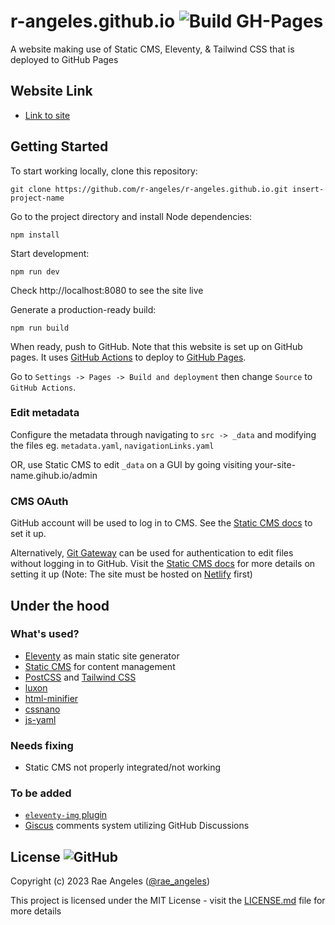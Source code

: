 #  r-angeles.github.io ![Build GH-Pages](https://github.com/r-angeles/r-angeles.github.io/actions/workflows/deploy.yml/badge.svg)

A website making use of Static CMS, Eleventy, & Tailwind CSS that is deployed to GitHub Pages

## Website Link

- [Link to site](https://r-angeles.github.io)

## Getting Started
To start working locally, clone this repository:
```
git clone https://github.com/r-angeles/r-angeles.github.io.git insert-project-name
```

Go to the project directory and install Node dependencies:
```
npm install
```

Start development: 
```
npm run dev
```
Check http://localhost:8080 to see the site live

Generate a production-ready build:
```
npm run build
```
When ready, push to GitHub. Note that this website is set up on GitHub pages. It uses [GitHub Actions](https://docs.github.com/en/actions/learn-github-actions/understanding-github-actions) to deploy to  [GitHub Pages](https://docs.github.com/en/free-pro-team@latest/github/working-with-github-pages). 

Go to `Settings -> Pages -> Build and deployment` then change  `Source` to `GitHub Actions`.

### Edit metadata
Configure the metadata through navigating to `src -> _data` and modifying the files eg. `metadata.yaml`, `navigationLinks.yaml` 

OR, use Static CMS to edit `_data` on a GUI by going visiting your-site-name.gihub.io/admin

### CMS OAuth
GitHub account will be used to log in to CMS. See the [Static CMS docs](https://www.staticcms.org/docs/github-backend) to set it up.

Alternatively, [Git Gateway](https://docs.netlify.com/visitor-access/git-gateway/) can be used for authentication to edit files without logging in to GitHub. Visit the [Static CMS docs](https://www.staticcms.org/docs/add-to-your-site-cdn) for more details on setting it up (Note: The site must be hosted on [Netlify](https://www.netlify.com/) first)

## Under the hood
### What's used?
- [Eleventy](https://www.11ty.dev/) as main static site generator
- [Static CMS](https://www.staticcms.org/) for content management
- [PostCSS](https://postcss.org) and [Tailwind CSS](https://tailwindcss.com)
- [luxon](https://moment.github.io/luxon/)
- [html-minifier](https://kangax.github.io/html-minifier/)
- [cssnano](https://cssnano.co/)
- [js-yaml](https://github.com/nodeca/js-yaml)

### Needs fixing
- Static CMS not properly integrated/not working

### To be added
- [`eleventy-img` plugin](https://www.11ty.dev/docs/plugins/image/)
- [Giscus](https://giscus.app/) comments system utilizing GitHub Discussions

## License ![GitHub](https://img.shields.io/github/license/r-angeles/r-angeles.github.io)

Copyright (c) 2023 Rae Angeles ([@rae_angeles](https://twitter.com/rae_angeles))

This project is licensed under the MIT License - visit the [LICENSE.md](https://github.com/r-angeles/r-angeles.github.io/blob/main/LICENSE) file for more details

